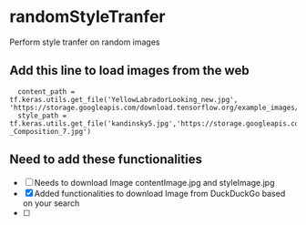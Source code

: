 # randomStyleTranfer
Perform style tranfer on random images


## Add this line to load images from the web
```
  content_path = tf.keras.utils.get_file('YellowLabradorLooking_new.jpg', 'https://storage.googleapis.com/download.tensorflow.org/example_images/YellowLabradorLooking_new.jpg')
  style_path = tf.keras.utils.get_file('kandinsky5.jpg','https://storage.googleapis.com/download.tensorflow.org/example_images/Vassily_Kandinsky%2C_1913_-_Composition_7.jpg')
```

## Need to add these functionalities
- [ ] Needs to download Image contentImage.jpg and styleImage.jpg
- [x] Added functionalities to download Image from DuckDuckGo based on your search
- [ ]  
